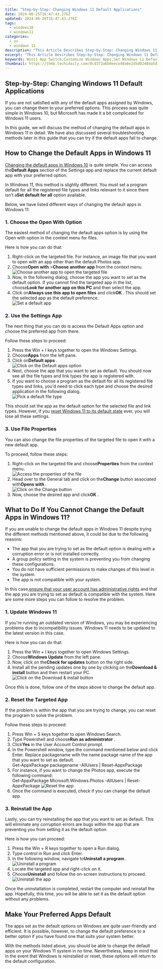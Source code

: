 ```yaml
---
title: "Step-by-Step: Changing Windows 11 Default Applications"
date: 2024-06-25T16:47:43.276Z
updated: 2024-06-26T16:47:43.276Z
tags:
  - windows10
  - windows11
categories:
  - os
  - windows 11
description: "This Article Describes Step-by-Step: Changing Windows 11 Default Applications"
excerpt: "This Article Describes Step-by-Step: Changing Windows 11 Default Applications"
keywords: Win11 App Switch,Customize Windows Apps,Set Windows 11 Defaults,Alter Windows App Choice,Windows 11 App Settings,Modify Windows Apps Default,Personalize Win11 Apps
thumbnail: https://thmb.techidaily.com/0cd373a6b0eece48a6e2d5d0248da5d1df8fff3f71196cdaae4af6176a3b33bf.jpg
---
```


## Step-by-Step: Changing Windows 11 Default Applications

 If you are not satisfied with any of the default apps assigned by Windows, you can change them to your preferred options. This process was quite simple in Windows 10, but Microsoft has made it a bit complicated for Windows 11 users.

 In this guide, we will discuss the method of changing the default apps in Windows 11 in detail. We have also discussed several troubleshooting methods later in this guide that you can try if the default apps fail to change.

## How to Change the Default Apps in Windows 11

[Changing the default apps in Windows 10](https://www.makeuseof.com/tag/change-default-settings-windows-10/) is quite simple. You can access the**Default Apps** section of the Settings app and replace the current default app with your preferred option.

 In Windows 11, this method is slightly different. You must set a program default for all the registered file types and links relevant to it since there isn’t a**Set default for all** option available.

 Below, we have listed different ways of changing the default apps in Windows 11:

### 1\. Choose the Open With Option

 The easiest method of changing the default apps option is by using the Open with option in the context menu for files.

Here is how you can do that:

1. Right-click on the targeted file. For instance, an image file that you want to open with an app other than the default Photos app.
2. Choose**Open with** \>**Choose another app** from the context menu.  
![Choose another app to open the targeted file](https://static1.makeuseofimages.com/wordpress/wp-content/uploads/2023/01/image-open-with-choose-another-app.jpg)
3. Now, in the following dialog, choose the app you want to set as the default option. If you cannot find the targeted app in the list, choose**Look for another app on this PC** and then select the app.
4. Click on**Always use this app to open files** and click**OK** . This should set the selected app as the default preference.  
![Set a default app](https://static1.makeuseofimages.com/wordpress/wp-content/uploads/2023/02/set-the-default-app.jpg)

### 2\. Use the Settings App

 The next thing that you can do is access the Default Apps option and choose the preferred app from there.

Follow these steps to proceed:

1. Press the Win + I keys together to open the Windows Settings.
2. Choose**Apps** from the left pane.
3. Click on**Default apps** .  
![Click on the Default apps option](https://static1.makeuseofimages.com/wordpress/wp-content/uploads/2023/01/win11-settings-apps-default-apps.jpg)
4. Next, choose the app that you want to set as default. You should now see all the file types and link types the app is registered with.
5. If you want to choose a program as the default for all its registered file types and links, you'd need to click each type and choose the desired application in the following dialog.  
![Pick a default file type](https://static1.makeuseofimages.com/wordpress/wp-content/uploads/2023/02/pick-a-default-file-type.jpg)

 This should set the app as the default option for the selected file and link types. However, if you [reset Windows 11 to its default state](https://www.makeuseof.com/windows-11-factory-reset-without-admin-password/) ever, you will lose all these settings.

### 3\. Use File Properties

 You can also change the file properties of the targeted file to open it with a new default app.

To proceed, follow these steps:

1. Right-click on the targeted file and choose**Properties** from the context menu.  
![Access the properties of the file](https://static1.makeuseofimages.com/wordpress/wp-content/uploads/2023/01/image-properties.jpg)
2. Head over to the General tab and click on the**Change** button associated with**Opens with** .  
![Click on the Change button](https://static1.makeuseofimages.com/wordpress/wp-content/uploads/2023/01/image-properties-general-change.jpg)
3. Now, choose the desired app and click**OK** .

## What to Do If You Cannot Change the Default Apps in Windows 11?

 If you are unable to change the default apps in Windows 11 despite trying the different methods mentioned above, it could be due to the following reasons:

* The app that you are trying to set as the default option is dealing with a corruption error or is not installed correctly.
* A group policy setting in the system is preventing you from changing these configurations.
* You do not have sufficient permissions to make changes of this level in the system.
* The app is not compatible with your system.

 In this case,[ensure that your user account has administrative rights](https://www.makeuseof.com/check-windows-account-admin-rights/) and that the app you are trying to set as default is compatible with the system. Here are some more steps you can follow to resolve the problem.

### 1\. Update Windows 11

 If you're running an outdated version of Windows, you may be experiencing problems due to incompatibility issues. Windows 11 needs to be updated to the latest version in this case.

Here is how you can do that:

1. Press the Win + I keys together to open Windows Settings.
2. Choose**Windows Update** from the left pane.
3. Now, click on the**Check for updates** button on the right side.
4. Install all the pending updates one by one by clicking on the**Download & install** button and then restart your PC.  
![Click on the Download & install button](https://static1.makeuseofimages.com/wordpress/wp-content/uploads/2023/01/settings-windows-update-download-and-install.jpg)

 Once this is done, follow one of the steps above to change the default app.

### 2\. Reset the Targeted App

 If the problem is within the app that you are trying to change, you can reset the program to solve the problem.

Follow these steps to proceed:

1. Press Win + S keys together to open Windows Search.
2. Type Powershell and choose**Run as administrator** .
3. Click**Yes** in the User Account Control prompt.
4. In the Powershell window, type the command mentioned below and click Enter. Replace packagename with the name package name of the app that you want to set as default.  
Get-AppxPackage packagename -AllUsers | Reset-AppxPackage
5. For instance, if you want to change the Photos app, execute the following command:  
Get-AppxPackage Microsoft.Windows.Photos -AllUsers | Reset-AppxPackage ![Reset the app](https://static1.makeuseofimages.com/wordpress/wp-content/uploads/2023/01/get-appxpackage-packagename.jpg)
6. Once the command is executed, check if you can change the default app.

### 3\. Reinstall the App

 Lastly, you can try reinstalling the app that you want to set as default. This will eliminate any corruption errors are bugs within the app that are preventing you from setting it as the default option.

Here is how you can proceed:

1. Press the Win + R keys together to open a Run dialog.
2. Type control in Run and click Enter.
3. In the following window, navigate to**Uninstall a program** .  
![Uninstall a program](https://static1.makeuseofimages.com/wordpress/wp-content/uploads/2022/05/uninstall-a-program.jpg)
4. Locate the targeted app and right-click on it.
5. Choose**Uninstall** and follow the on-screen instructions to proceed.  
![Uninstall the app](https://static1.makeuseofimages.com/wordpress/wp-content/uploads/2023/01/win11-uninstall-program.jpg)

 Once the uninstallation is completed, restart the computer and reinstall the app. Hopefully, this time, you will be able to set it as the default option without any problems.

## Make Your Preferred Apps Default

 The apps set as the default options on Windows are quite user-friendly and efficient. It is possible, however, to change the default preference to a better option if you have found one that suits your system better.

 With the methods listed above, you should be able to change the default apps on your Windows 11 system in no time. Nevertheless, keep in mind that in the event that Windows is reinstalled or reset, these options will return to the default configuration.

<ins class="adsbygoogle"
     style="display:block"
     data-ad-format="autorelaxed"
     data-ad-client="ca-pub-7571918770474297"
     data-ad-slot="1223367746"></ins>



<ins class="adsbygoogle"
     style="display:block"
     data-ad-client="ca-pub-7571918770474297"
     data-ad-slot="8358498916"
     data-ad-format="auto"
     data-full-width-responsive="true"></ins>


